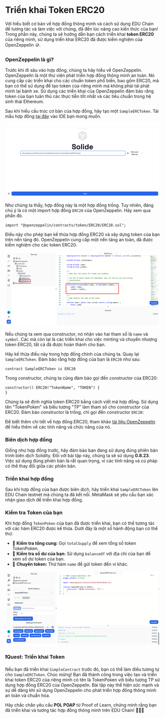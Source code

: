 # Triển khai Token ERC20

Với hiểu biết cơ bản về hợp đồng thông minh và cách sử dụng EDU Chain để tương tác và làm việc với chúng, đã đến lúc nâng cao kiến thức của bạn! Trong phần này, chúng ta sẽ hướng dẫn bạn cách triển khai **token ERC20** của riêng mình, sử dụng triển khai ERC20 đã được kiểm nghiệm của OpenZeppelin 🪙.

### OpenZeppelin là gì?

Trước khi đi sâu vào hợp đồng, chúng ta hãy hiểu về OpenZeppelin. OpenZeppelin là một thư viện phát triển hợp đồng thông minh an toàn. Nó cung cấp các triển khai cho các chuẩn token phổ biến, bao gồm ERC20, mà bạn có thể sử dụng để tạo token của riêng mình mà không phải tái phát minh lại bánh xe. Sử dụng các triển khai của OpenZeppelin đảm bảo rằng token của bạn tuân thủ các thực tiễn tốt nhất và các tiêu chuẩn trong hệ sinh thái Ethereum.

Sau khi hiểu cấu trúc cơ bản của hợp đồng, hãy tạo một `SampleERCToken`. Tải mẫu hợp đồng [tại đây](https://github.com/POLearn/pol-template/blob/master/contracts/SampleERCToken.sol) vào IDE bạn mong muốn.

![](https://raw.githubusercontent.com/POLearn/pol-template/refs/heads/master/content/assets/images/token_load.png)

Như chúng ta thấy, hợp đồng này là một hợp đồng trống. Tuy nhiên, đáng chú ý là có một import hợp đồng `ERC20` của OpenZeppelin. Hãy xem qua phần đó.

```solidity
import "@openzeppelin/contracts/token/ERC20/ERC20.sol";
```

Điều này cho phép bạn kế thừa hợp đồng ERC20 và xây dựng token của bạn trên nền tảng đó. OpenZeppelin cung cấp một nền tảng an toàn, đã được kiểm nghiệm cho các token ERC20.

![](https://raw.githubusercontent.com/POLearn/pol-template/refs/heads/master/content/assets/images/token_setup.png)

Nếu chúng ta xem qua constructor, nó nhận vào hai tham số là `name` và `symbol`. Các mã còn lại là các triển khai cho việc minting và chuyển nhượng token ERC20, tất cả đã được hoàn thành cho bạn.

Hãy kế thừa điều này trong hợp đồng chính của chúng ta. Quay lại `SampleERCToken`. Đảm bảo rằng hợp đồng của bạn là `ERC20` như sau:

```solidity
contract SampleERCToken is ERC20
```

Trong constructor, chúng ta cũng đảm bảo gọi đến constructor của ERC20:

```solidity
constructor() ERC20("TokenName", "TOKEN") {
}
```

Chúng ta sẽ định nghĩa token ERC20 bằng cách viết mã hợp đồng. Sử dụng tên "TokenPoken" và biểu tượng "TP" làm tham số cho constructor của ERC20. Đảm bảo constructor là trống, chỉ gọi đến constructor `ERC20`:

Để biết thêm chi tiết về hợp đồng ERC20, tham khảo [tài liệu OpenZeppelin](https://docs.openzeppelin.com/contracts/4.x/erc20) để hiểu thêm về các tính năng và chức năng của nó.

### Biên dịch hợp đồng

Giống như hợp đồng trước, hãy đảm bảo bạn đang sử dụng đúng phiên bản trình biên dịch Solidity. Đối với bài tập này, chúng ta sẽ sử dụng **0.8.23**. Việc sử dụng đúng phiên bản là rất quan trọng, vì các tính năng và cú pháp có thể thay đổi giữa các phiên bản.

### Triển khai hợp đồng

Sau khi hợp đồng của bạn được biên dịch, hãy triển khai `SampleERCToken` lên EDU Chain testnet mà chúng ta đã kết nối. MetaMask sẽ yêu cầu bạn xác nhận giao dịch để triển khai hợp đồng.

### Kiểm tra Token của bạn

Khi hợp đồng `TokenPoken` của bạn đã được triển khai, bạn có thể tương tác với các hàm ERC20 được kế thừa. Dưới đây là một số hành động bạn có thể thử:

- 🧮 **Kiểm tra tổng cung:** Gọi `totalSupply` để xem tổng số token TokenPoken.
- 👛 **Kiểm tra số dư của bạn:** Sử dụng `balanceOf` với địa chỉ của bạn để xem số dư token của bạn.
- 🔄 **Chuyển token:** Thử hàm `name` để gửi token đến ví khác.

![](https://raw.githubusercontent.com/POLearn/pol-template/refs/heads/master/content/assets/images/token_name.png)

### ❗Quest: Triển khai Token

Nếu bạn đã triển khai `SimpleContract` trước đó, bạn có thể làm điều tương tự cho `SampleERCToken`. Chúc mừng! Bạn đã thành công trong việc tạo và triển khai token ERC20 của riêng mình có tên là TokenPoken với biểu tượng TP sử dụng hợp đồng ERC20 của OpenZeppelin. Bài tập này thể hiện sức mạnh và sự dễ dàng khi sử dụng OpenZeppelin cho phát triển hợp đồng thông minh an toàn và chuẩn hóa.

Hãy chắc chắn yêu cầu **POL POAP** từ Proof of Learn, chứng minh rằng bạn đã triển khai và tương tác hợp đồng thông minh trên EDU Chain! 🎉🎉🎉